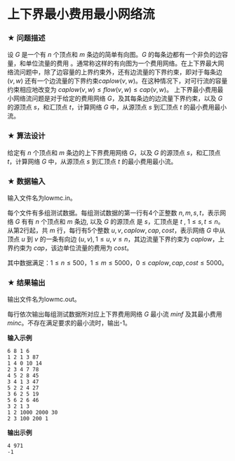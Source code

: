 # 上下界最小费用最小网络流

### ★ 问题描述

设 $G$ 是一个有 $n$ 个顶点和 $m$ 条边的简单有向图。$G$ 的每条边都有一个非负的边容量，和单位流量的费用 。通常称这样的有向图为一个费用网络。在上下界最大网络流问题中，除了边容量的上界约束外，还有边流量的下界约束，即对于每条边 $(v,w)$ 还有一个边流量的下界约束$caplow(v,w)$。在这种情况下，对可行流的容量约束相应地改变为 $caplow(v,w)≤flow(v,w)≤cap(v,w)$。
上下界最小费用最小网络流问题是对于给定的费用网络 $G$，及其每条边的边流量下界约束，以及 $G$ 的源顶点 $s$，和汇顶点 $t$，计算网络 $G$ 中，从源顶点 $s$ 到汇顶点 $t$ 的最小费用最小流。

### ★ 算法设计

给定有 $n$ 个顶点和 $m$ 条边的上下界费用网络 $G$，以及 $G$ 的源顶点 $s$，和汇顶点 $t$，计算网络 $G$ 中，从源顶点 $s$ 到汇顶点 $t$ 的最小费用最小流。

### ★ 数据输入

输入文件名为lowmc.in。

每个文件有多组测试数据。每组测试数据的第一行有4个正整数 $n,m,s,t$，表示网络 $G$ 有有 $n$ 个顶点和 $m$ 条边, 以及 $G$ 的源顶点 是 $s$，汇顶点是 $t$ ,  $1\leq s,t\leq n$。
从第2行起，共 $m$ 行，每行有5个整数 $u,v,caplow,cap,cost$，表示网络 $G$ 中从顶点 $u$ 到 $v$ 的一条有向边  $(u,v), 1\leq u,v\leq n$，其边流量下界约束为 $caplow$，上界约束为 $cap$，该边单位流量的费用为 $cost$。

其中数据满足：$1\leq n\leq 500$，$1\leq m\leq 5000$，$0\leq caplow,cap,cost\leq 5000$。

### ★ 结果输出

输出文件名为lowmc.out。

每行依次输出每组测试数据所对应上下界费用网络 $G$ 最小流 $minf$ 及其最小费用 $minc$。不存在满足要求的最小流时，输出-1。

**输入示例**  

```
6 8 1 6
1 2 1 3 87
1 4 0 10 14
2 3 4 7 78
4 5 2 8 45
3 4 1 3 47
5 2 2 4 27
3 6 2 5 19
5 6 2 6 46
3 2 1 3
1 2 1000 2000 30
2 3 100 200 1
```

**输出示例**  

```
4 971
-1
```
